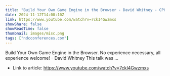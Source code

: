 ```yaml
---
title: "Build Your Own Game Engine in the Browser - David Whitney - CPH DevFest 2024"
date: 2024-11-12T14:00:10Z
link: https://www.youtube.com/watch?v=7ckI4Gwzmxs
showShare: false
showReadTime: false
thumbnail: images/misc.png
tags: ["ndcconferences.com"]
---
```

Build Your Own Game Engine in the Browser. No experience necessary, all experience welcome! - David Whitney This talk was ...

- Link to article: https://www.youtube.com/watch?v=7ckI4Gwzmxs